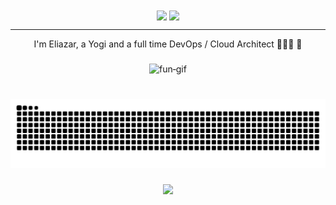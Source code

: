 <div align="center">
  <img src="https://raw.githubusercontent.com/awakzdev/awakzdev/main/headergitdark.gif#gh-dark-mode-only" align="center" height="325" />
  <img src="https://raw.githubusercontent.com/awakzdev/awakzdev/main/headergitlight.gif#gh-light-mode-only" align="center" height="325" />
</div>  

<hr>

<div align="center">I'm Eliazar, a Yogi and a full time DevOps / Cloud Architect 🧘👨‍💻 🚀</div>



<!-- <div align="center">
  <img src="https://github-readme-stats.vercel.app/api?username=awakzdev&hide_title=false&hide_rank=true&show_icons=true&include_all_commits=true&count_private=true&disable_animations=false&theme=dracula&locale=en&hide_border=false" height="150" alt="stats graph"  />
  <img src="https://github-readme-stats.vercel.app/api/top-langs?username=awakzdev&locale=en&hide_title=false&layout=compact&card_width=320&langs_count=5&theme=dracula&hide_border=false" height="150" alt="languages graph"  />
</div> -->

###

<div align="center">
  <img src="bad.gif" width="50%" height="700" alt="fun‑gif"/>
</div>


###

<br clear="both">

<div align="center">
  <img src="https://raw.githubusercontent.com/awakzdev/awakzdev/output/snake.svg"
       alt="Snake animation" />
</div>

###

<div align="center">
  <img src="https://profile-counter.glitch.me/awakzdev/count.svg?"  />
</div>

###
